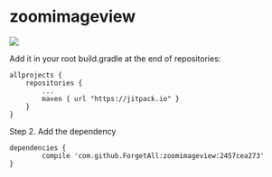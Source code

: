 # zoomimageview

[![](https://jitpack.io/v/ForgetAll/zoomimageview.svg)](https://jitpack.io/#ForgetAll/zoomimageview)

Add it in your root build.gradle at the end of repositories:

	allprojects {
		repositories {
			...
			maven { url "https://jitpack.io" }
		}
	}
Step 2. Add the dependency

	dependencies {
	        compile 'com.github.ForgetAll:zoomimageview:2457cea273'
	}
